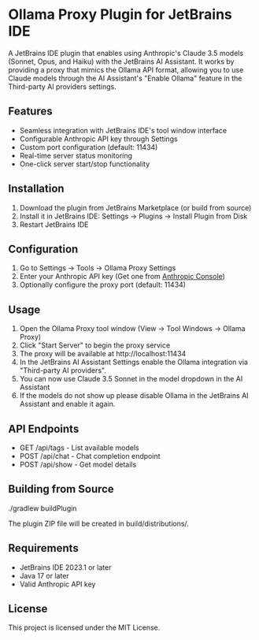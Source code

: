 # Ollama Proxy Plugin for JetBrains IDE

A JetBrains IDE plugin that enables using Anthropic's Claude 3.5 models (Sonnet, Opus, and Haiku) with the JetBrains AI Assistant. It works by providing a proxy that mimics the Ollama API format, allowing you to use Claude models through the AI Assistant's "Enable Ollama" feature in the Third-party AI providers settings.

## Features

- Seamless integration with JetBrains IDE's tool window interface
- Configurable Anthropic API key through Settings
- Custom port configuration (default: 11434)
- Real-time server status monitoring
- One-click server start/stop functionality

## Installation

1. Download the plugin from JetBrains Marketplace (or build from source)
2. Install it in JetBrains IDE: Settings → Plugins → Install Plugin from Disk
3. Restart JetBrains IDE

## Configuration

1. Go to Settings → Tools → Ollama Proxy Settings
2. Enter your Anthropic API key (Get one from [Anthropic Console](https://console.anthropic.com/settings/keys))
3. Optionally configure the proxy port (default: 11434)

## Usage

1. Open the Ollama Proxy tool window (View → Tool Windows → Ollama Proxy)
2. Click "Start Server" to begin the proxy service
3. The proxy will be available at http://localhost:11434
4. In the JetBrains AI Assistant Settings enable the Ollama integration via "Third-party AI providers".
5. You can now use Claude 3.5 Sonnet in the model dropdown in the AI Assistant
6. If the models do not show up please disable Ollama in the JetBrains AI Assistant and enable it again.

## API Endpoints

- GET /api/tags - List available models
- POST /api/chat - Chat completion endpoint
- POST /api/show - Get model details

## Building from Source

./gradlew buildPlugin

The plugin ZIP file will be created in build/distributions/.

## Requirements

- JetBrains IDE 2023.1 or later
- Java 17 or later
- Valid Anthropic API key

## License

This project is licensed under the MIT License.
